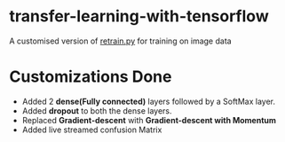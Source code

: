 # transfer-learning-with-tensorflow
A customised version of [retrain.py](https://github.com/tensorflow/hub/blob/master/examples/image_retraining/retrain.py) for training on image data

# Customizations Done
* Added 2 __dense(Fully connected)__ layers followed by a SoftMax layer.
* Added __dropout__ to both the dense layers.
* Replaced __Gradient-descent__ with __Gradient-descent with Momentum__
* Added live streamed confusion Matrix

